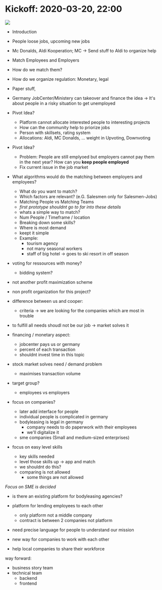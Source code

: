 
# Kickoff: 2020-03-20, 22:00

![](https://i.imgur.com/uXANckj.png)

- Introduction
- People loose jobs, upcoming new jobs
- Mc Donalds, Aldi Kooperation; MC -> Send stuff to Aldi to organize help
- Match Employees and Employers
- How do we match them? 
- How do we organize regulation: Monetary, legal
- Paper stuff, 

- Germany JobCenter/Ministery can takeover and finance the idea
 -> It's about people in a risky situation to get unemployed

- Pivot Idea?
    - Platform cannot allocate interested people to interesting projects 
    - How can the community help to priorize jobs
    - Person with skillsets, rating system
    - Allocations: Aldi, MC Donalds, ... weight in Upvoting, Downvoting
    
- Pivot Idea?
    - Problem: People are still emplyoed but employers cannot pay them in the next year? How can you **keep people employed**
    - Fix current issue in the job market
    
- What algorithms would do the matching between employers and employees?
    - What do you want to match?
    - Which factors are relevant? (e.G. Salesmen only for Salesmen-Jobs)
    - Matching People vs Matching Teams
    - *first prototype shouldnt go to far into these details*
    - whats a simple way to match?
    - Num People / Timeframe / location
    - Breaking down some skills? 
    - Where is most demand
    - keept it simple
    - Example:
        - tourism agency
        - not many seasonal workers
        - staff of big hotel -> goes to ski resort in off season

- voting for ressources with money?
    - bidding system?
- not another profit maximization scheme
- non profit organization for this project?
- difference between us and cooper:
    - criteria -> we are looking for the companies which are most in trouble
- to fulfill all needs shoudl not be our job -> market solves it
- financing / monetary aspect:
    - jobcenter pays us or germany
    - percent of each transaction
    - shouldnt invest time in this topic

- stock market solves need / demand problem
    - maximises transaction volume
- target group?
    - employees vs employers
- focus on companies?
    - later add interface for people
    - individual people is complicated in germany
    - bodyleasing is legal in germany
        - company needs to do paperwork with their employees
        - we'll digitalize it
    - sme companies (Small and medium-sized enterprises)
- focus on easy level skills
    - key skills needed
    - level those skills up -> app and match 
    - we shouldnt do this?
    - comparing is not allowed
        - some things are not allowed

*Focus on SME is decided*

- is there an existing platform for bodyleasing agencies?

- platform for lending employees to each other
    - only platform not a middle company
    - contract is between 2 companies not platform
- need precise language for people to understand our mission
- new way for companies to work with each other
- help local companies to share their workforce


way forward:
* business story team
* technical team
    - backend
    - frontend




    
